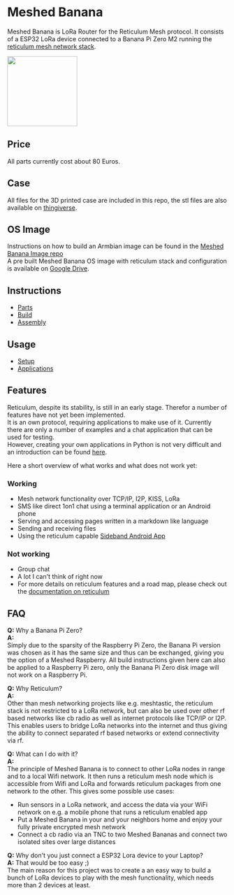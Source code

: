 # Meshed Banana
Meshed Banana is LoRa Router for the Reticulum Mesh protocol. It consists of a ESP32 LoRa device connected to a Banana Pi Zero M2 running the [reticulum mesh network stack](https://unsigned.io/projects/reticulum/).

<img src="https://github.com/Vault2501/Meshed-Banana-Device/wiki/pictures/Meshed_Banana.jpg" width="160">

## Price
All parts currently cost about 80 Euros.

## Case
All files for the 3D printed case are included in this repo, the stl files are also available on [thingiverse](https://www.thingiverse.com/thing:5359788).

## OS Image
Instructions on how to build an Armbian image can be found in the [Meshed Banana Image repo](https://github.com/Vault2501/Meshed-Banana-image)<br>
A pre built Meshed Banana OS image with reticulum stack and configuration is available on [Google Drive](https://drive.google.com/file/d/1DScvHtO_SD-lXaykb0QlwCe_j3PSC_U4/view?usp=sharing).

## Instructions
- [Parts](https://github.com/Vault2501/Meshed-Banana-Device/wiki/Parts)
- [Build](https://github.com/Vault2501/Meshed-Banana-Device/wiki/Build)
- [Assembly](https://github.com/Vault2501/Meshed-Banana-Device/wiki/Assembly)

## Usage
- [Setup](https://github.com/Vault2501/Meshed-Banana-Device/wiki/Setup)
- [Applications](https://github.com/Vault2501/Meshed-Banana-Device/wiki/Applications)

## Features
Reticulum, despite its stability, is still in an early stage. Therefor a number of features have not yet been implemented.<br>
It is an own protocol, requiring applications to make use of it. Currently there are only a number of examples and a chat application that can be used for testing.<br>
However, creating your own applications in Python is not very difficult and an introduction can be found [here](https://markqvist.github.io/Reticulum/manual/gettingstartedfast.html#develop-a-program-with-reticulum).<br>

Here a short overview of what works and what does not work yet:

### Working
- Mesh network functionality over TCP/IP, I2P, KISS, LoRa
- SMS like direct 1on1 chat using a terminal application or an Android phone
- Serving and accessing pages written in a markdown like language
- Sending and receiving files
- Using the reticulum capable [Sideband Android App](https://unsigned.io/sideband/)

### Not working
- Group chat
- A lot I can't think of right now
- For more details on reticulum features and a road map, please check out the [documentation on reticulum](https://markqvist.github.io/Reticulum/manual/)

## FAQ
**Q:** Why a Banana Pi Zero?<br>
**A:**<br>
Simply due to the sparsity of the Raspberry Pi Zero, the Banana Pi version was chosen as it has the same size and thus can be exchanged, giving you the option of a Meshed Raspberry. All build instructions given here can also be applied to a Raspberry Pi zero, only the Banana Pi Zero disk image will not work on a Raspberry Pi.

**Q:** Why Reticulum?<br>
**A:**<br>
Other than mesh networking projects like e.g. meshtastic, the reticulum stack is not restricted to a LoRa network, but can also be used over other rf based networks like cb radio as well as internet protocols like TCP/IP or I2P. This enables users to bridge LoRa networks into the internet and thus giving the ability to connect separated rf based networks or extend connectivity via rf.<br>

**Q:** What can I do with it?<br>
**A:**<br>
The principle of Meshed Banana is to connect to other LoRa nodes in range and to a local Wifi network. It then runs a reticulum mesh node which is accessible from Wifi and LoRa and forwards reticulum packages from one network to the other. This gives some possible use cases:<br>

- Run sensors in a LoRa network, and access the data via your WiFi network on e.g. a mobile phone that runs a reticulum enabled app
- Put a Meshed Banana in your and your neighbors home and enjoy your fully private encrypted mesh network
- Connect a cb radio via an TNC to two Meshed Bananas and connect two isolated sites over large distances<br>

**Q:** Why don't you just connect a ESP32 Lora device to your Laptop?<br>
**A:** That would be too easy ;)<br>
The main reason for this project was to create a an easy way to build a bunch of LoRa devices to play with the mesh functionality, which needs more than 2 devices at least.<br>
